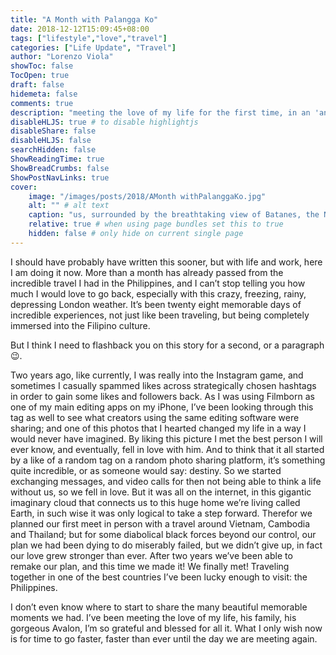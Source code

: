 ```yaml
---
title: "A Month with Palangga Ko"
date: 2018-12-12T15:09:45+08:00
tags: ["lifestyle","love","travel"]
categories: ["Life Update", "Travel"]
author: "Lorenzo Viola"
showToc: false
TocOpen: true
draft: false
hidemeta: false
comments: true
description: "meeting the love of my life for the first time, in an 'anything can happen' adventure"
disableHLJS: true # to disable highlightjs
disableShare: false
disableHLJS: false
searchHidden: false
ShowReadingTime: true
ShowBreadCrumbs: false
ShowPostNavLinks: true
cover:
    image: "/images/posts/2018/AMonth withPalanggaKo.jpg"
    alt: "" # alt text
    caption: "us, surrounded by the breathtaking view of Batanes, the New Zealand of the Philippines"
    relative: true # when using page bundles set this to true
    hidden: false # only hide on current single page
---
```

I should have probably have written this sooner, but with life and work, here I am doing it now.
More than a month has already passed from the incredible travel I had in the Philippines, and I can’t stop telling you how much I would love to go back, especially with this crazy, freezing, rainy, depressing London weather.
It’s been twenty eight memorable days of incredible experiences, not just like been traveling, but being completely immersed into the Filipino culture.
<!--more-->
But I think I need to flashback you on this story for a second, or a paragraph 😉.

Two years ago, like currently, I was really into the Instagram game, and sometimes I casually spammed likes across strategically chosen hashtags in order to gain some likes and followers back. As I was using Filmborn as one of my main editing apps on my iPhone, I’ve been looking through this tag as well to see what creators using the same editing software were sharing; and one of this photos that I hearted changed my life in a way I would never have imagined.
By liking this picture I met the best person I will ever know, and eventually, fell in love with him.
And to think that it all started by a like of a random tag on a random photo sharing platform, it’s something quite incredible, or as someone would say: destiny.
So we started exchanging messages, and video calls for then not being able to think a life without us, so we fell in love.
But it was all on the internet, in this gigantic imaginary cloud that connects us to this huge home we’re living called Earth, in such wise it was only logical to take a step forward.
Therefor we planned our first meet in person with a travel around Vietnam, Cambodia and Thailand; but for some diabolical black forces beyond our control, our plan we had been dying to do miserably failed, but we didn’t give up, in fact our love grew stronger than ever.
After two years we’ve been able to remake our plan, and this time we made it!
We finally met!
Traveling together in one of the best countries I’ve been lucky enough to visit: the Philippines.

I don’t even know where to start to share the many beautiful memorable moments we had. I’ve been meeting the love of my life, his family, his gorgeous Avalon, I’m so grateful and blessed for all it.
What I only wish now is for time to go faster, faster than ever until the day we are meeting again.